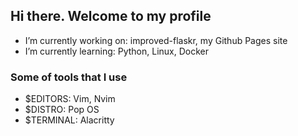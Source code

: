 ## Hi there. Welcome to my profile

- I’m currently working on: improved-flaskr, my Github Pages site
- I’m currently learning: Python, Linux, Docker
### Some of tools that I use
- $EDITORS: Vim, Nvim
- $DISTRO: Pop OS
- $TERMINAL: Alacritty
